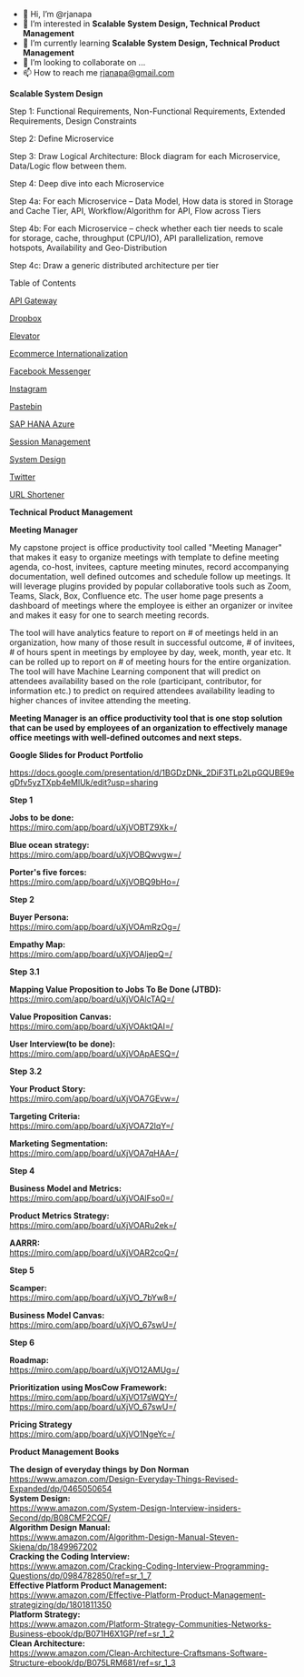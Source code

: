 - 👋 Hi, I’m @rjanapa
- 👀 I’m interested in <b>Scalable System Design, Technical Product Management</b>
- 🌱 I’m currently learning <b>Scalable System Design, Technical Product Management</b>
- 💞️ I’m looking to collaborate on ...
- 📫 How to reach me rjanapa@gmail.com

<!---
rjanapa/rjanapa is a ✨ special ✨ repository because its `README.md` (this file) appears on your GitHub profile.
You can click the Preview link to take a look at your changes.
--->

<b>Scalable System Design</b></br>

Step 1:  Functional Requirements, Non-Functional Requirements, Extended Requirements, Design Constraints

Step 2: Define Microservice

Step 3: Draw Logical Architecture: Block diagram for each Microservice, Data/Logic flow between them.

Step 4: Deep dive into each Microservice

Step 4a: For each Microservice – Data Model, How data is stored in Storage and Cache Tier, API, Workflow/Algorithm for API, Flow across Tiers

Step 4b: For each Microservice – check whether each tier needs to scale for storage, cache, throughput (CPU/IO), API parallelization, remove hotspots, Availability and Geo-Distribution

Step 4c: Draw a generic distributed architecture per tier

Table of Contents</br>

[API Gateway](https://github.com/rjanapa/rjanapa/blob/main/APIGateway.md)

[Dropbox](https://github.com/rjanapa/rjanapa/blob/main/Dropbox.md)

[Elevator](https://github.com/rjanapa/rjanapa/blob/main/DesignElevator.md)

[Ecommerce Internationalization](https://github.com/rjanapa/rjanapa/blob/main/Ecommerce-Internationalization.md)

[Facebook Messenger](https://github.com/rjanapa/rjanapa/blob/main/Facebook%20Messenger.md)

[Instagram](https://github.com/rjanapa/rjanapa/blob/main/Instagram.md)

[Pastebin](https://github.com/rjanapa/rjanapa/blob/main/URLShortener.md)

[SAP HANA Azure](https://github.com/rjanapa/rjanapa/blob/main/SAP_HANA-Azure.md)

[Session Management](https://github.com/rjanapa/rjanapa/blob/main/SessionManagement.md)

[System Design](https://github.com/rjanapa/rjanapa/blob/main/SystemDesign.md)

[Twitter](https://github.com/rjanapa/rjanapa/blob/main/Twitter.md)

[URL Shortener](https://github.com/rjanapa/rjanapa/blob/main/URLShortener.md)

<b>Technical Product Management </b></br>

<b>Meeting Manager</b></br>

My capstone project is office productivity tool called "Meeting Manager" that makes it easy to organize meetings with template to define meeting agenda, co-host, invitees, capture meeting minutes, record accompanying documentation, well defined outcomes and schedule follow up meetings. It will leverage plugins provided by popular collaborative tools such as Zoom, Teams, Slack, Box, Confluence etc. The user home page presents a dashboard of meetings where the employee is either an organizer or invitee and makes it easy for one to search meeting records.  

The tool will have analytics feature to report on # of meetings held in an organization, how many of those result in successful outcome, # of invitees, # of hours spent in meetings by employee by day, week, month, year etc. It can be rolled up to report on # of meeting hours for the entire organization. The tool will have Machine Learning component that will predict on attendees availability based on the role (participant, contributor, for information etc.) to predict on required attendees availability leading to higher chances of invitee attending the meeting. 

<b>Meeting Manager is an office productivity tool that is one stop solution that can be used by employees of an organization to effectively manage office meetings with well-defined outcomes and next steps.</b></br>

<b>Google Slides for Product Portfolio</b></br>

https://docs.google.com/presentation/d/1BGDzDNk_2DiF3TLp2LpGQUBE9egDfv5yzTXpb4eMlUk/edit?usp=sharing

<b>Step 1</b></br>

<b>Jobs to be done:</b></br>
https://miro.com/app/board/uXjVOBTZ9Xk=/

<b>Blue ocean strategy:</b></br>
https://miro.com/app/board/uXjVOBQwvgw=/

<b>Porter's five forces:</b></br>
https://miro.com/app/board/uXjVOBQ9bHo=/

<b>Step 2</b></br>

<b>Buyer Persona:</b></br>
https://miro.com/app/board/uXjVOAmRzOg=/

<b>Empathy Map:</b></br>
https://miro.com/app/board/uXjVOAljepQ=/

<b>Step 3.1</b></br>

<b>Mapping Value Proposition to Jobs To Be Done (JTBD):</b></br>
https://miro.com/app/board/uXjVOAlcTAQ=/

<b>Value Proposition Canvas:</b></br>
https://miro.com/app/board/uXjVOAktQAI=/

<b>User Interview(to be done):</b></br>
https://miro.com/app/board/uXjVOApAESQ=/

<b>Step 3.2</b></br>

<b>Your Product Story:</b></br>
https://miro.com/app/board/uXjVOA7GEvw=/

<b>Targeting Criteria:</b></br>
https://miro.com/app/board/uXjVOA72lqY=/

<b>Marketing Segmentation:</b></br>
https://miro.com/app/board/uXjVOA7qHAA=/

<b>Step 4</b></br>

<b>Business Model and Metrics:</b></br>
https://miro.com/app/board/uXjVOAlFso0=/

<b>Product Metrics Strategy:</b></br>
https://miro.com/app/board/uXjVOARu2ek=/

<b>AARRR:</b></br>
https://miro.com/app/board/uXjVOAR2coQ=/

<b>Step 5</b></br>

<b>Scamper:</b></br>
https://miro.com/app/board/uXjVO_7bYw8=/

<b>Business Model Canvas:</b></br>
https://miro.com/app/board/uXjVO_67swU=/

<b>Step 6</b></br>

<b>Roadmap:</b></br>
https://miro.com/app/board/uXjVO12AMUg=/

<b>Prioritization using MosCow Framework:</b></br>
https://miro.com/app/board/uXjVO17sWQY=/
https://miro.com/app/board/uXjVO_67swU=/

<b>Pricing Strategy</b></br>
https://miro.com/app/board/uXjVO1NgeYc=/

<b>Product Management Books</b></br>

<b>The design of everyday things by Don Norman</b></br>
https://www.amazon.com/Design-Everyday-Things-Revised-Expanded/dp/0465050654</br>
<b>System Design:</b></br> https://www.amazon.com/System-Design-Interview-insiders-Second/dp/B08CMF2CQF/</br>
<b>Algorithm Design Manual:</b></br> https://www.amazon.com/Algorithm-Design-Manual-Steven-Skiena/dp/1849967202</br>
<b>Cracking the Coding Interview:</b></br> https://www.amazon.com/Cracking-Coding-Interview-Programming-Questions/dp/0984782850/ref=sr_1_7</br>
<b>Effective Platform Product Management:</b></br> https://www.amazon.com/Effective-Platform-Product-Management-strategizing/dp/1801811350</br>
<b>Platform Strategy:</b></br> https://www.amazon.com/Platform-Strategy-Communities-Networks-Business-ebook/dp/B071H6X1GP/ref=sr_1_2</br>
<b>Clean Architecture:</b></br> https://www.amazon.com/Clean-Architecture-Craftsmans-Software-Structure-ebook/dp/B075LRM681/ref=sr_1_3</br>

